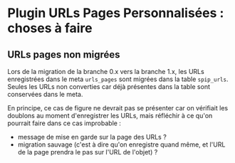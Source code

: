 # Plugin URLs Pages Personnalisées : choses à faire


## URLs pages non migrées

Lors de la migration de la branche 0.x vers la branche 1.x, les URLs enregistrées dans le meta `urls_pages` sont migrées dans la table `spip_urls`.
Seules les URLs non converties car déjà présentes dans la table sont conservées dans le meta.

En principe, ce cas de figure ne devrait pas se présenter car on vérifiait les doublons au moment d'enregistrer les URLs, mais réfléchir à ce qu'on pourrait faire dans ce cas improbable :
- message de mise en garde sur la page des URLs ?
- migration sauvage (c'est à dire qu'on enregistre quand même, et l'URL de la page prendra le pas sur l'URL de l'objet) ?
